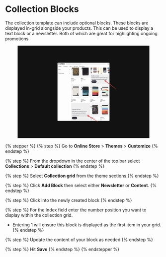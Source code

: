 # Collection Blocks

The collection template can include optional blocks. These blocks are displayed in-grid alongside your products. This can be used to display a text block or a newsletter. Both of which are great for highlighting ongoing promotions

<figure><img src="../.gitbook/assets/highlights.png" alt=""><figcaption></figcaption></figure>

{% stepper %}
{% step %}
Go to **Online Store** > **Themes** > **Customize**
{% endstep %}

{% step %}
From the dropdown in the center of the top bar select **Collections** > **Default collection**
{% endstep %}

{% step %}
Select **Collection grid** from the theme sections
{% endstep %}

{% step %}
Click **Add Block** then select either **Newsletter** or **Content**.
{% endstep %}

{% step %}
Click into the newly created block
{% endstep %}

{% step %}
For the Index field enter the number position you want to display within the collection grid.

* Entering 1 will ensure this block is displayed as the first item in your grid.
{% endstep %}

{% step %}
Update the content of your block as needed
{% endstep %}

{% step %}
Hit **Save**
{% endstep %}
{% endstepper %}

